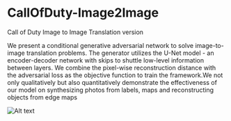 # CallOfDuty-Image2Image
Call of Duty Image to Image Translation version

We present a conditional generative adversarial network to solve image-to-image translation problems. The generator utilizes the U-Net model - an encoder-decoder network
with skips to shuttle low-level information between
layers. We combine the pixel-wise reconstruction distance
with the adversarial loss as the objective function to train
the framework.We not only qualitatively but also quantitatively
demonstrate the effectiveness of our model on synthesizing
photos from labels, maps and reconstructing objects
from edge maps

![Alt text](Image2Image/blob/master/Epoch_(101)_(160of440).jpg/?raw=true "Optional Title")
